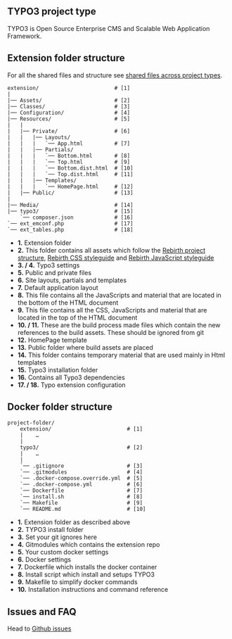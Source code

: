 ## TYPO3 project type

TYPO3 is Open Source Enterprise CMS and Scalable Web Application Framework.

## Extension folder structure

For all the shared files and structure see [shared files across project types](../).

```
extension/                        # [1]
|
|── Assets/                       # [2]
|── Classes/                      # [3]
|── Configuration/                # [4]
|── Resources/                    # [5]
|   |
|   |── Private/                  # [6]
|   |   |── Layouts/
|   |   |   `── App.html          # [7]
|   |   |── Partials/
|   |   |   `── Bottom.html       # [8]
|   |   |   `── Top.html          # [9]
|   |   |   `── Bottom.dist.html  # [10]
|   |   |   `── Top.dist.html     # [11]
|   |   |── Templates/
|   |   |   `── HomePage.html     # [12]
|   |── Public/                   # [13]
|
|── Media/                        # [14]
|── typo3/                        # [15]
    `── composer.json             # [16]
`── ext_emconf.php                # [17]
`── ext_tables.php                # [18]
```

- **1.** Extension folder
- **2.** This folder contains all assets which follow the [Rebirth project structure](https://github.com/joonasy/rebirth/tree/master/docs/markdown), [Rebirth CSS styleguide](https://github.com/joonasy/rebirth/tree/master/docs/markdown/css) and [Rebirth JavaScript styleguide](https://github.com/joonasy/rebirth/tree/master/docs/markdown/js)
- **3. / 4.** Typo3 settings
- **5.** Public and private files
- **6.** Site layouts, partials and templates
- **7.** Default application layout
- **8.** This file contains all the JavaScripts and material that are located in the bottom of the HTML document
- **9.** This file contains all the CSS, JavaScripts and material that are located in the top of the HTML document
- **10. / 11.** These are the build process made files which contain the new references to the build assets. These should be ignored from git
- **12.** HomePage template
- **13.** Public folder where build assets are placed
- **14.** This folder contains temporary material that are used mainly in Html templates
- **15.** Typo3 installation folder
- **16.** Contains all Typo3 dependencies
- **17. / 18.** Typo extension configuration

## Docker folder structure

```
project-folder/
    extension/                        # [1]
    |    …
    |
    typo3/                            # [2]
    |    …
    |
    `── .gitignore                    # [3]
    `── .gitmodules                   # [4]
    `── .docker-compose.override.yml  # [5]
    `── .docker-compose.yml           # [6]
    `── Dockerfile                    # [7]
    `── install.sh                    # [8]
    `── Makefile                      # [9]
    `── README.md                     # [10]
```

- **1.** Extension folder as described above
- **2.** TYPO3 install folder
- **3.** Set your git ignores here
- **4.** Gitmodules which contains the extension repo
- **5.** Your custom docker settings
- **6.** Docker settings
- **7.** Dockerfile which installs the docker container
- **8.** Install script which install and setups TYPO3
- **9.** Makefile to simplify docker commands
- **10.** Installation instructions and command reference

## Issues and FAQ

Head to [Github issues](https://github.com/joonasy/generator-rebirth/issues?utf8=%E2%9C%93&q=is%3Aissue%20is%3Aclosed%20is%3Aopen%20label%3Atypo3%20)
